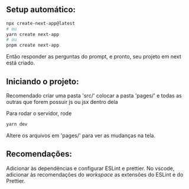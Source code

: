 ## Setup automático:

```bash
npx create-next-app@latest
# ou
yarn create next-app
# ou
pnpm create next-app

```

Então responder as perguntas do prompt, e pronto, seu projeto em next está criado.

## Iniciando o projeto:

Recomendado criar uma pasta 'src/' colocar a pasta 'pages/' e todas as outras que forem possuir js ou jsx dentro dela

Para rodar o servidor, rode

```bash
yarn dev
```

Altere os arquivos em 'pages/' para ver as mudanças na tela.

## Recomendações:

Adicionar às dependências e configurar ESLint e prettier.
No vscode, adicionar às recomendações do _workspace_ as extensões do ESLint e do Prettier.
